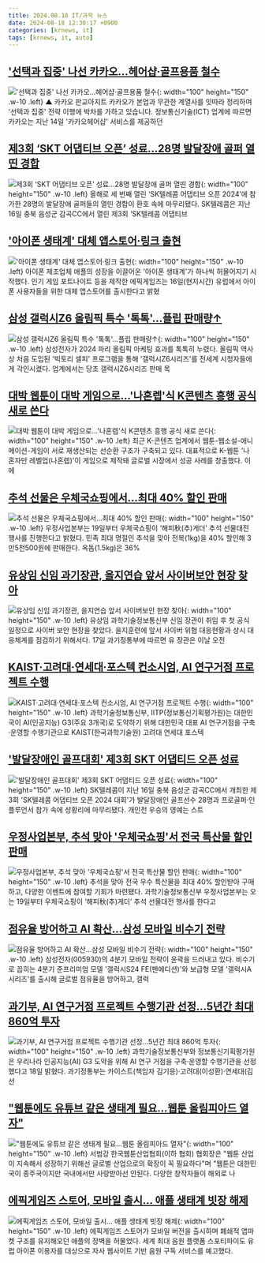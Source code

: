 ```yaml
---
title: 2024.08.18 IT/과학 뉴스
date: 2024-08-18 12:30:17 +0900
categories: [krnews, it]
tags: [krnews, it, auto]
---
```

## ['선택과 집중' 나선 카카오…헤어샵·골프용품 철수](https://n.news.naver.com/mnews/article/055/0001182318)

!['선택과 집중' 나선 카카오…헤어샵·골프용품 철수](https://mimgnews.pstatic.net/image/origin/055/2024/08/18/1182318.jpg?type=nf220_150){: width="100" height="150" .w-10 .left}
▲ 카카오 판교아지트 카카오가 본업과 무관한 계열사를 잇따라 정리하며 '선택과 집중' 전략 이행에 박차를 가하고 있습니다. 정보통신기술(ICT) 업계에 따르면 카카오는 지난 14일 '카카오헤어샵' 서비스를 제공하던

## [제3회 ‘SKT 어댑티브 오픈’ 성료...28명 발달장애 골퍼 열띤 경합](https://n.news.naver.com/mnews/article/119/0002862917)

![제3회 ‘SKT 어댑티브 오픈’ 성료...28명 발달장애 골퍼 열띤 경합](https://mimgnews.pstatic.net/image/origin/119/2024/08/18/2862917.jpg?type=nf220_150){: width="100" height="150" .w-10 .left}
올해로 세 번째 열린 ‘SK텔레콤 어댑티브 오픈 2024’에 참가한 28명의 발달장애 골퍼들의 열띤 경합이 환호 속에 마무리됐다. SK텔레콤은 지난 16일 충북 음성군 감곡CC에서 열린 제3회 ‘SK텔레콤 어댑티브

## ['아이폰 생태계' 대체 앱스토어·링크 출현](https://n.news.naver.com/mnews/article/088/0000898745)

!['아이폰 생태계' 대체 앱스토어·링크 출현](https://mimgnews.pstatic.net/image/origin/088/2024/08/17/898745.jpg?type=nf220_150){: width="100" height="150" .w-10 .left}
아이폰 제조업체 애플의 성장을 이끌어온 '아이폰 생태계'가 하나씩 허물어지기 시작했다. 인기 게임 포트나이트 등을 제작한 에픽게임즈는 16일(현지시간) 유럽에서 아이폰 사용자들을 위한 대체 앱스토어를 출시한다고 밝혔

## [삼성 갤럭시Z6 올림픽 특수 '톡톡'…플립 판매량↑](https://n.news.naver.com/mnews/article/030/0003232129)

![삼성 갤럭시Z6 올림픽 특수 '톡톡'…플립 판매량↑](https://mimgnews.pstatic.net/image/origin/030/2024/08/18/3232129.jpg?type=nf220_150){: width="100" height="150" .w-10 .left}
삼성전자가 2024 파리 올림픽 마케팅 효과를 톡톡히 누렸다. 올림픽 역사상 처음 도입된 '빅토리 셀피' 프로그램을 통해 '갤럭시Z6시리즈'를 전세계 시청자들에게 각인시켰다. 업계에서는 당초 갤럭시Z6시리즈 판매 목

## [대박 웹툰이 대박 게임으로…'나혼렙'식 K콘텐츠 흥행 공식 새로 쓴다](https://n.news.naver.com/mnews/article/003/0012733249)

![대박 웹툰이 대박 게임으로…'나혼렙'식 K콘텐츠 흥행 공식 새로 쓴다](https://mimgnews.pstatic.net/image/origin/003/2024/08/18/12733249.jpg?type=nf220_150){: width="100" height="150" .w-10 .left}
최근 K-콘텐츠 업계에서 웹툰-웹소설-애니메이션-게임이 서로 재생산되는 선순환 구조가 구축되고 있다. 대표적으로 K-웹툰 '나 혼자만 레벨업(나혼렙)'이 게임으로 제작돼 글로벌 시장에서 성공 사례를 창출했다. 이에

## [추석 선물은 우체국쇼핑에서...최대 40% 할인 판매](https://n.news.naver.com/mnews/article/092/0002342429)

![추석 선물은 우체국쇼핑에서...최대 40% 할인 판매](https://mimgnews.pstatic.net/image/origin/092/2024/08/18/2342429.jpg?type=nf220_150){: width="100" height="150" .w-10 .left}
우정사업본부는 19일부터 우체국쇼핑이 ‘해피秋(추)게더’ 추석 선물대전 행사를 진행한다고 밝혔다. 민족 최대 명절인 추석을 맞아 전복(1kg)을 40% 할인해 3만5천500원에 판매한다. 옥돔(1.5kg)은 36%

## [유상임 신임 과기장관, 을지연습 앞서 사이버보안 현장 찾아](https://n.news.naver.com/mnews/article/003/0012732879)

![유상임 신임 과기장관, 을지연습 앞서 사이버보안 현장 찾아](https://mimgnews.pstatic.net/image/origin/003/2024/08/17/12732879.jpg?type=nf220_150){: width="100" height="150" .w-10 .left}
유상임 과학기술정보통신부 신임 장관이 취임 후 첫 공식 일정으로 사이버 보안 현장을 찾았다. 을지훈련에 앞서 사이버 위협 대응현황과 상시 대응체계를 점검하기 위해서다. 17일 과기정통부에 따르면 유 장관은 이날 오전

## [KAIST·고려대·연세대·포스텍 컨소시엄, AI 연구거점 프로젝트 수행](https://n.news.naver.com/mnews/article/008/0005078123)

![KAIST·고려대·연세대·포스텍 컨소시엄, AI 연구거점 프로젝트 수행](https://mimgnews.pstatic.net/image/origin/008/2024/08/18/5078123.jpg?type=nf220_150){: width="100" height="150" .w-10 .left}
과학기술정보통신부, IITP(정보통신기획평가원)는 대한민국이 AI(인공지능) G3(주요 3개국)로 도약하기 위해 대한민국 대표 AI 연구거점을 구축·운영할 수행기관으로 KAIST(한국과학기술원) 고려대 연세대 포스텍

## ['발달장애인 골프대회' 제3회 SKT 어댑티드 오픈 성료](https://n.news.naver.com/mnews/article/030/0003232153)

!['발달장애인 골프대회' 제3회 SKT 어댑티드 오픈 성료](https://mimgnews.pstatic.net/image/origin/030/2024/08/18/3232153.jpg?type=nf220_150){: width="100" height="150" .w-10 .left}
SK텔레콤이 지난 16일 충북 음성군 감곡CC에서 개최한 제3회 'SK텔레콤 어댑티브 오픈 2024 대회'가 발달장애인 골프선수 28명과 프로골퍼·인플루언서 참가 속에 성황리에 마무리됐다. 개인전 우승의 영예는 스트

## [우정사업본부, 추석 맞아 '우체국쇼핑'서 전국 특산물 할인 판매](https://n.news.naver.com/mnews/article/018/0005813897)

![우정사업본부, 추석 맞아 '우체국쇼핑'서 전국 특산물 할인 판매](https://mimgnews.pstatic.net/image/origin/018/2024/08/18/5813897.jpg?type=nf220_150){: width="100" height="150" .w-10 .left}
추석을 맞아 전국 우수 특산물을 최대 40% 할인받아 구매하고, 다양한 이벤트에 참여할 기회가 마련됐다. 과학기술정보통신부 우정사업본부는 오는 19일부터 우체국쇼핑이 ‘해피秋(추)게더’ 추석 선물대전 행사를 한다고

## [점유율 방어하고 AI 확산…삼성 모바일 비수기 전략](https://n.news.naver.com/mnews/article/421/0007734585)

![점유율 방어하고 AI 확산…삼성 모바일 비수기 전략](https://mimgnews.pstatic.net/image/origin/421/2024/08/17/7734585.jpg?type=nf220_150){: width="100" height="150" .w-10 .left}
삼성전자(005930)의 4분기 모바일 전략이 윤곽을 드러내고 있다. 비수기로 꼽히는 4분기 준프리미엄 모델 '갤럭시S24 FE(팬에디션)'와 보급형 모델 '갤럭시A 시리즈'를 출시해 글로벌 점유율을 방어하고, 갤럭

## [과기부, AI 연구거점 프로젝트 수행기관 선정…5년간 최대 860억 투자](https://n.news.naver.com/mnews/article/018/0005813899)

![과기부, AI 연구거점 프로젝트 수행기관 선정…5년간 최대 860억 투자](https://mimgnews.pstatic.net/image/origin/018/2024/08/18/5813899.jpg?type=nf220_150){: width="100" height="150" .w-10 .left}
과학기술정보통신부와 정보통신기획평가원은 우리나라 인공지능(AI) G3 도약을 위해 AI 연구 거점을 구축·운영할 수행기관을 선정했다고 18일 밝혔다. 과기정통부는 카이스트(책임자 김기응)·고려대(이성환)·연세대(김선

## ["웹툰에도 유튜브 같은 생태계 필요…웹툰 올림피아드 열자"](https://n.news.naver.com/mnews/article/008/0005077955)

!["웹툰에도 유튜브 같은 생태계 필요…웹툰 올림피아드 열자"](https://mimgnews.pstatic.net/image/origin/008/2024/08/17/5077955.jpg?type=nf220_150){: width="100" height="150" .w-10 .left}
서범강 한국웹툰산업협회(이하 협회) 협회장은 "웹툰 산업이 지속해서 성장하기 위해선 글로벌 산업으로의 확장이 꼭 필요하다"며 "웹툰은 대한민국이 종주국이지만 국내에서만 사랑받아선 안된다. 다양한 창작자들이 해외로 나

## [에픽게임즈 스토어, 모바일 출시... 애플 생태계 빗장 해제](https://n.news.naver.com/mnews/article/030/0003232126)

![에픽게임즈 스토어, 모바일 출시... 애플 생태계 빗장 해제](https://mimgnews.pstatic.net/image/origin/030/2024/08/18/3232126.jpg?type=nf220_150){: width="100" height="150" .w-10 .left}
에픽게임즈 스토어가 모바일 버전을 출시하며 폐쇄적 앱마켓 구조를 유지해오던 애플의 장벽을 허물었다. 세계 최대 음원 플랫폼 스포티파이도 유럽 아이폰 이용자를 대상으로 자사 웹사이트 기반 음원 구독 서비스를 예고했다.

